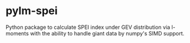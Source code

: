 # pylm-spei
Python package to calculate SPEI index under GEV distribution via l-moments with the ability to handle giant data by numpy's SIMD support.
